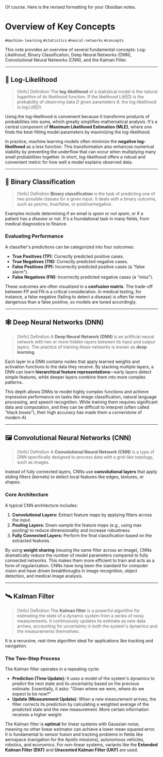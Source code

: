 Of course. Here is the revised formatting for your Obsidian notes.

# Overview of Key Concepts
`#machine-learning` `#statistics` `#neural-networks` `#concepts`

This note provides an overview of several fundamental concepts: Log-Likelihood, Binary Classification, Deep Neural Networks (DNN), Convolutional Neural Networks (CNN), and the Kalman Filter.

---

## 🧠 Log-Likelihood
> [!info] Definition
> The **log-likelihood** of a statistical model is the natural logarithm of its likelihood function. If the likelihood $L(\theta|D)$ is the probability of observing data $D$ given parameters $\theta$, the log-likelihood is $\log L(\theta|D)$.

Using the log-likelihood is convenient because it transforms products of probabilities into sums, which greatly simplifies mathematical analysis. It's a central component of **Maximum Likelihood Estimation (MLE)**, where one finds the best-fitting model parameters by maximizing the log-likelihood.

In practice, machine learning models often minimize the **negative log-likelihood** as a loss function. This transformation also enhances numerical stability by preventing the underflow that can occur when multiplying many small probabilities together. In short, log-likelihood offers a robust and convenient metric for how well a model explains observed data.

---

## 🎯 Binary Classification
> [!info] Definition
> **Binary classification** is the task of predicting one of two possible classes for a given input. It deals with a binary outcome, such as yes/no, true/false, or positive/negative.

Examples include determining if an email is _spam_ or _not spam_, or if a patient has a _disease_ or not. It's a foundational task in many fields, from medical diagnostics to finance.

### Evaluating Performance
A classifier's predictions can be categorized into four outcomes:
-   **True Positives (TP):** Correctly predicted positive cases.
-   **True Negatives (TN):** Correctly predicted negative cases.
-   **False Positives (FP):** Incorrectly predicted positive cases (a "false alarm").
-   **False Negatives (FN):** Incorrectly predicted negative cases (a "miss").


These outcomes are often visualized in a **confusion matrix**. The trade-off between FP and FN is a critical consideration. In medical testing, for instance, a false negative (failing to detect a disease) is often far more dangerous than a false positive, so models are tuned accordingly.

---

## 🕸️ Deep Neural Networks (DNN)
> [!info] Definition
> A **Deep Neural Network (DNN)** is an artificial neural network with two or more hidden layers between its input and output layers. The practice of training these networks is known as **deep learning**.

Each layer in a DNN contains nodes that apply learned weights and activation functions to the data they receive. By stacking multiple layers, a DNN can learn **hierarchical feature representations**—early layers detect simple features, while deeper layers combine them into more complex patterns.

This depth allows DNNs to model highly complex functions and achieve impressive performance on tasks like image classification, natural language processing, and speech recognition. While training them requires significant data and computation, and they can be difficult to interpret (often called "black boxes"), their high accuracy has made them a cornerstone of modern AI.

---

## 🖼️ Convolutional Neural Networks (CNN)
> [!info] Definition
> A **Convolutional Neural Network (CNN)** is a type of DNN specifically designed to process data with a grid-like topology, such as images.

Instead of fully connected layers, CNNs use **convolutional layers** that apply sliding filters (kernels) to detect local features like edges, textures, or shapes.

### Core Architecture
A typical CNN architecture includes:
1.  **Convolutional Layers:** Extract feature maps by applying filters across the input.
2.  **Pooling Layers:** Down-sample the feature maps (e.g., using max pooling) to reduce dimensionality and increase robustness.
3.  **Fully Connected Layers:** Perform the final classification based on the extracted features.


By using **weight sharing** (reusing the same filter across an image), CNNs dramatically reduce the number of model parameters compared to fully connected networks. This makes them more efficient to train and acts as a form of regularization. CNNs have long been the standard for computer vision and have driven breakthroughs in image recognition, object detection, and medical image analysis.

---

## 🛰️ Kalman Filter
> [!info] Definition
> The **Kalman filter** is a powerful algorithm for estimating the state of a dynamic system from a series of noisy measurements. It continuously updates its estimate as new data arrives, accounting for uncertainty in both the system's dynamics and the measurements themselves.

It is a recursive, real-time algorithm ideal for applications like tracking and navigation.

### The Two-Step Process
The Kalman filter operates in a repeating cycle:
-   **Prediction (Time Update):** It uses a model of the system's dynamics to predict the next state and its uncertainty based on the previous estimate. Essentially, it asks: "Given where we were, where do we expect to be now?"
-   **Update (Measurement Update):** When a new measurement arrives, the filter corrects its prediction by calculating a weighted average of the predicted state and the new measurement. More certain information receives a higher weight.

The Kalman filter is **optimal** for linear systems with Gaussian noise, meaning no other linear estimator can achieve a lower mean squared error. It is fundamental to sensor fusion and tracking problems in fields like aerospace (navigation for the Apollo missions), autonomous vehicles, robotics, and economics. For non-linear systems, variants like the **Extended Kalman Filter (EKF)** and **Unscented Kalman Filter (UKF)** are used.
